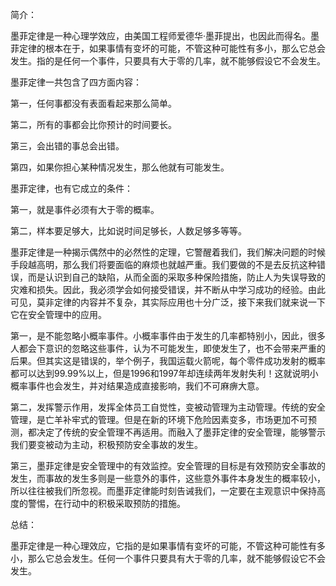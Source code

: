 简介：

墨菲定律是一种心理学效应，由美国工程师爱德华·墨菲提出，也因此而得名。墨菲定律的根本在于，如果事情有变坏的可能，不管这种可能性有多小，那么它总会发生。指的是任何一个事件，只要具有大于零的几率，就不能够假设它不会发生。

墨菲定律一共包含了四方面内容：

第一，任何事都没有表面看起来那么简单。

第二，所有的事都会比你预计的时间要长。

第三，会出错的事总会出错。

第四，如果你担心某种情况发生，那么他就有可能发生。

墨菲定律，也有它成立的条件：

第一，就是事件必须有大于零的概率。

第二，样本要足够大，比如说时间足够长，人数足够多等等。

墨菲定律是一种揭示偶然中的必然性的定理，它警醒着我们，我们解决问题的时候手段越高明，那么我们将要面临的麻烦也就越严重。我们要做的不是去反抗这种错误，而是认识到自己的缺陷，从而全面的采取多种保险措施，防止人为失误导致的灾难和损失。因此，我必须学会如何接受错误，并不断从中学习成功的经验。由此可见，莫非定律的内容并不复杂，其实际应用也十分广泛，接下来我们就来说一下它在安全管理中的应用。

 

第一，是不能忽略小概率事件。小概率事件由于发生的几率都特别小，因此，很多人都会下意识的忽略这些事件，认为不可能发生，即使发生了，也不会带来严重的后果。但其实这是错误的，举个例子，我国运载火箭呢，每个零件成功发射的概率都可以达到99.99%以上，但是1996和1997年却连续两年发射失利！这就说明小概率事件也会发生，并对结果造成直接影响，我们不可麻痹大意。



 第二，发挥警示作用，发挥全体员工自觉性，变被动管理为主动管理。传统的安全管理，是亡羊补牢式的管理。但是在新的环境下危险因素变多，市场更加不可预测，都决定了传统的安全管理不再适用。而融入了墨菲定律的安全管理，能够警示我们要变被动为主动，积极预防安全事故的发生。



 第三，墨菲定律是安全管理中的有效监控。安全管理的目标是有效预防安全事故的发生，而事故的发生多则是一些意外的事件，这些意外事件本身发生的概率较小，所以往往被我们所忽视。而墨菲定律能时刻告诫我们，一定要在主观意识中保持高度的警惕，在行动中的积极采取预防的措施。
 
 总结：

墨菲定律是一种心理效应，它指的是如果事情有变坏的可能，不管这种可能性有多小，那么它总会发生。任何一个事件只要具有大于零的几率，就不能够假设它不会发生。